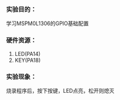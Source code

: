 ### 实验目的：

学习MSPM0L1306的GPIO基础配置

### 硬件资源：

1. LED(PA14)
2. KEY(PA18)

### 实验现象：

烧录程序后，按下按键，LED点亮，松开则熄灭


